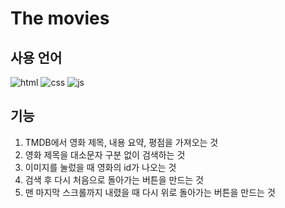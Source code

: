 # The movies

## 사용 언어
![html](https://img.shields.io/badge/HTML-239120?style=for-the-badge&logo=html5&logoColor=white)
![css](https://img.shields.io/badge/CSS-239120?&style=for-the-badge&logo=css3&logoColor=white)
![js](https://img.shields.io/badge/JavaScript-F7DF1E?style=for-the-badge&logo=JavaScript&logoColor=white)

## 기능
1. TMDB에서 영화 제목, 내용 요약, 평점을 가져오는 것
2. 영화 제목을 대소문자 구분 없이 검색하는 것
3. 이미지를 눌렀을 때 영화의 id가 나오는 것
4. 검색 후 다시 처음으로 돌아가는 버튼을 만드는 것
5. 맨 마지막 스크롤까지 내렸을 때 다시 위로 돌아가는 버튼을 만드는 것
